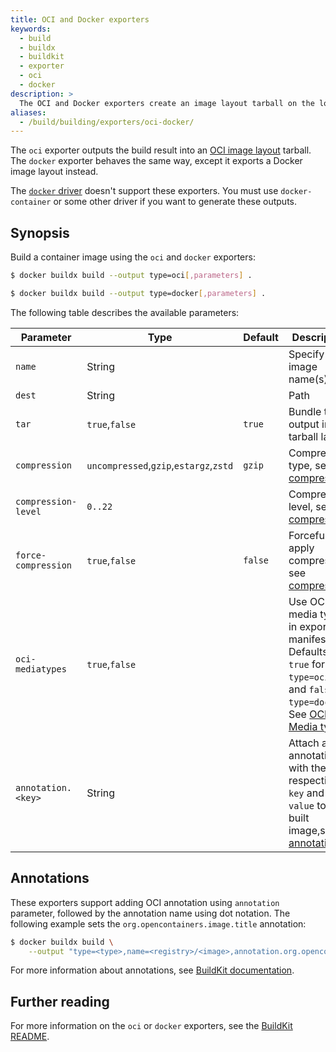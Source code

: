 ```yaml
---
title: OCI and Docker exporters
keywords:
  - build
  - buildx
  - buildkit
  - exporter
  - oci
  - docker
description: >
  The OCI and Docker exporters create an image layout tarball on the local filesystem
aliases:
  - /build/building/exporters/oci-docker/
---
```


The `oci` exporter outputs the build result into an
[OCI image layout](https://github.com/opencontainers/image-spec/blob/main/image-layout.md)
tarball. The `docker` exporter behaves the same way, except it exports a Docker
image layout instead.

The [`docker` driver](/manuals/build/builders/drivers/docker.md) doesn't support these exporters. You
must use `docker-container` or some other driver if you want to generate these
outputs.

## Synopsis

Build a container image using the `oci` and `docker` exporters:

```bash
$ docker buildx build --output type=oci[,parameters] .
```

```bash
$ docker buildx build --output type=docker[,parameters] .
```

The following table describes the available parameters:

| Parameter           | Type                                   | Default | Description                                                                                                                           |
| ------------------- | -------------------------------------- | ------- | ------------------------------------------------------------------------------------------------------------------------------------- |
| `name`              | String                                 |         | Specify image name(s)                                                                                                                 |
| `dest`              | String                                 |         | Path                                                                                                                                  |
| `tar`               | `true`,`false`                         | `true`  | Bundle the output into a tarball layout                                                                                               |
| `compression`       | `uncompressed`,`gzip`,`estargz`,`zstd` | `gzip`  | Compression type, see [compression][1]                                                                                                |
| `compression-level` | `0..22`                                |         | Compression level, see [compression][1]                                                                                               |
| `force-compression` | `true`,`false`                         | `false` | Forcefully apply compression, see [compression][1]                                                                                    |
| `oci-mediatypes`    | `true`,`false`                         |         | Use OCI media types in exporter manifests. Defaults to `true` for `type=oci`, and `false` for `type=docker`. See [OCI Media types][2] |
| `annotation.<key>`  | String                                 |         | Attach an annotation with the respective `key` and `value` to the built image,see [annotations][3]                                    |

[1]: _index.md#compression
[2]: _index.md#oci-media-types
[3]: #annotations

## Annotations

These exporters support adding OCI annotation using `annotation` parameter,
followed by the annotation name using dot notation. The following example sets
the `org.opencontainers.image.title` annotation:

```bash
$ docker buildx build \
    --output "type=<type>,name=<registry>/<image>,annotation.org.opencontainers.image.title=<title>" .
```

For more information about annotations, see
[BuildKit documentation](https://github.com/moby/buildkit/blob/master/docs/annotations.md).

## Further reading

For more information on the `oci` or `docker` exporters, see the
[BuildKit README](https://github.com/moby/buildkit/blob/master/README.md#docker-tarball).
